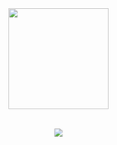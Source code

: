 <div id="header" align="center">
  <img src="https://media2.giphy.com/media/v1.Y2lkPTc5MGI3NjExZTdwMjQ0dHUxNnR2b2d6MHA3ZTV1d2h2bTQzem0xYzZ0ZW41NG01ZyZlcD12MV9pbnRlcm5hbF9naWZfYnlfaWQmY3Q9cw/G3xHGIDU9LONNZQJid/giphy.gif" width="200"/>
</div>

<h1 align="center">
    <img src="https://readme-typing-svg.herokuapp.com/?font=Silkscreen&size=35&color=ff003a&center=true&vCenter=true&width=500&height=80&duration=2000&lines=Bello!!+🙋🏻‍♂️;+I'm+Deverloper+!!;" />
</h1>

